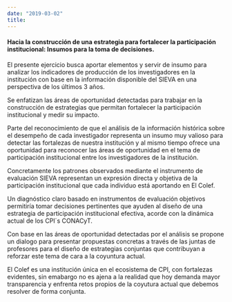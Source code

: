 ```yaml
---
date: "2019-03-02"
title: 
---
```




#### Hacia la construcción de una estrategia para fortalecer la participación institucional: Insumos para la toma de decisiones.

<p align="justify">

El presente ejercicio busca aportar elementos y servir de insumo para analizar los indicadores de producción de los investigadores en la institución con base en la información disponible del SIEVA en una perspectiva  de los últimos 3 años.
</p>


<p align="justify">

Se enfatizan las áreas de oportunidad detectadas para trabajar en la construcción de estrategias que permitan fortalecer la participación institucional y medir su impacto.

</p>



<p align="justify">

Parte del reconocimiento de que el análisis de la información histórica sobre el desempeño de cada investigador representa un insumo muy valioso para detectar las fortalezas de nuestra institución y al mismo tiempo ofrece una oportunidad para reconocer las áreas de oportunidad en el tema de participación institucional entre los investigadores de la institución.

</p>


<p align="justify">

Concretamente los patrones observados mediante el instrumento de evaluación SIEVA representan un expresión directa y objetiva de la participación institucional que cada individuo está aportando en El Colef.
</p>



<p align="justify">

Un diagnóstico claro basado en instrumentos de evaluación objetivos permitiría tomar decisiones pertinentes que ayuden al diseño de una estrategia de participación institucional efectiva, acorde con la  dinámica actual de los CPI´s CONACyT. 
</p>



<p align="justify">

Con base en las áreas de oportunidad detectadas por el análisis se propone un dialogo para presentar propuestas concretas a través de las juntas de profesores para el diseño de estrategias conjuntas que contribuyan a reforzar este tema de cara a la coyuntura actual.

El Colef es una institución única en el ecosistema de CPI, con fortalezas evidentes, sin emabargo no es ajena a la realidad que hoy demanda mayor transparencia  y  enfrenta retos propios de la coyutura actual que debemos resolver de forma conjunta. 
</p>

